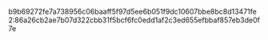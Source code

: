 
b9b69272fe7a738956c06baaff5f97d5ee6b051f9dc10607bbe8bc8d13471fe2:86a26cb2ae7b07d322cbb31f5bcf6fc0edd1af2c3ed655efbbaf857eb3de0f7e
